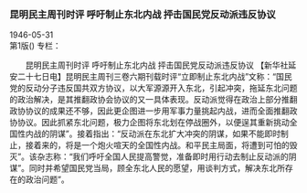 ### 昆明民主周刊时评  呼吁制止东北内战  抨击国民党反动派违反协议  

1946-05-31  
第1版()
专栏：

　　昆明民主周刊时评
    呼吁制止东北内战
    抨击国民党反动派违反协议
    【新华社延安二十七日电】昆明民主周刊三卷六期刊载时评“立即制止东北内战”文称：“国民党的反动分子违反国共双方协议，以大军源源开入东北，引起冲突，拖延东北问题的政治解决，是其推翻政协会协议的又一具体表现。反动派觉得在政治上部分推翻政协协议的成果还不够，因此更企图进一步用军事力量挑起内战，进而全面推翻政协协议。因此抓紧东北问题，极力企图将东北划在停战圈外，以便逞其重新挑动全国性内战的阴谋”。接着指出：“反动派在东北扩大冲突的阴谋，如果不能即时制止，接着来的，将是一个炮火喧天的全国性内战。和平民主局面，将遭到可怕的毁灭”。该杂志称：“我们呼吁全国人民提高警觉，准备即时用行动去制止反动派的阴谋”。同时并希望国民党当局，顾全东北人民的愿望，用谈判方式，解决东北所存在的政治问题”。  

